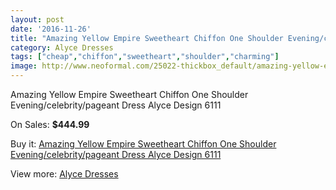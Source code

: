 ```yaml
---
layout: post
date: '2016-11-26'
title: "Amazing Yellow Empire Sweetheart Chiffon One Shoulder Evening/celebrity/pageant Dress Alyce Design 6111"
category: Alyce Dresses
tags: ["cheap","chiffon","sweetheart","shoulder","charming"]
image: http://www.neoformal.com/25022-thickbox_default/amazing-yellow-empire-sweetheart-chiffon-one-shoulder-evening-celebrity-pageant-dress-alyce-design-6111.jpg
---
```

Amazing Yellow Empire Sweetheart Chiffon One Shoulder Evening/celebrity/pageant Dress Alyce Design 6111

On Sales: **$444.99**
<a href="https://www.neoformal.com/en/alyce-dresses/8516-amazing-yellow-empire-sweetheart-chiffon-one-shoulder-evening-celebrity-pageant-dress-alyce-design-6111.html"><amp-img layout="responsive" width="600" height="600" src="//www.neoformal.com/25022-thickbox_default/amazing-yellow-empire-sweetheart-chiffon-one-shoulder-evening-celebrity-pageant-dress-alyce-design-6111.jpg" alt="Amazing Yellow Empire Sweetheart Chiffon One Shoulder Evening/celebrity/pageant Dress Alyce Design 6111 0" /></a>
<a href="https://www.neoformal.com/en/alyce-dresses/8516-amazing-yellow-empire-sweetheart-chiffon-one-shoulder-evening-celebrity-pageant-dress-alyce-design-6111.html"><amp-img layout="responsive" width="600" height="600" src="//www.neoformal.com/25023-thickbox_default/amazing-yellow-empire-sweetheart-chiffon-one-shoulder-evening-celebrity-pageant-dress-alyce-design-6111.jpg" alt="Amazing Yellow Empire Sweetheart Chiffon One Shoulder Evening/celebrity/pageant Dress Alyce Design 6111 1" /></a>

Buy it: [Amazing Yellow Empire Sweetheart Chiffon One Shoulder Evening/celebrity/pageant Dress Alyce Design 6111](https://www.neoformal.com/en/alyce-dresses/8516-amazing-yellow-empire-sweetheart-chiffon-one-shoulder-evening-celebrity-pageant-dress-alyce-design-6111.html "Amazing Yellow Empire Sweetheart Chiffon One Shoulder Evening/celebrity/pageant Dress Alyce Design 6111")

View more: [Alyce Dresses](https://www.neoformal.com/en/3-alyce-dresses "Alyce Dresses")